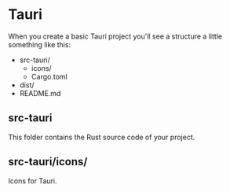 # Tauri

When you create a basic Tauri project you'll see a structure a little something like this:

- src-tauri/
  - icons/
  - Cargo.toml
- dist/
- README.md

## src-tauri

This folder contains the Rust source code of your project.

## src-tauri/icons/

Icons for Tauri.
